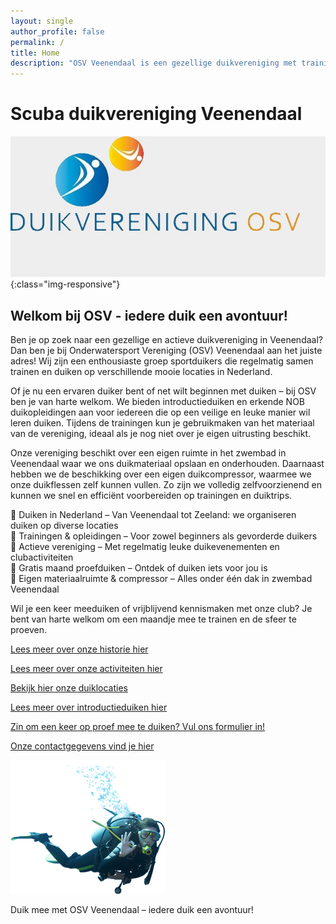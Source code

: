 ```yaml
---
layout: single
author_profile: false
permalink: /
title: Home
description: "OSV Veenendaal is een gezellige duikvereniging met trainingen in zwembad Veenendaal. Wij bieden introductieduiken, NOB opleidingen en gezamenlijke duiktrips in Nederland"
---
```


# Scuba duikvereniging Veenendaal

![OSV Veenendaal](/assets/images/duikvereniging-osv.jpg){:class="img-responsive"}

## Welkom bij OSV - iedere duik een avontuur!

Ben je op zoek naar een gezellige en actieve duikvereniging in Veenendaal? Dan ben je bij Onderwatersport Vereniging (OSV) Veenendaal aan het juiste adres! Wij zijn een enthousiaste groep sportduikers die regelmatig samen trainen en duiken op verschillende mooie locaties in Nederland.

Of je nu een ervaren duiker bent of net wilt beginnen met duiken – bij OSV ben je van harte welkom. We bieden introductieduiken en erkende NOB duikopleidingen aan voor iedereen die op een veilige en leuke manier wil leren duiken. Tijdens de trainingen kun je gebruikmaken van het materiaal van de vereniging, ideaal als je nog niet over je eigen uitrusting beschikt.

Onze vereniging beschikt over een eigen ruimte in het zwembad in Veenendaal waar we ons duikmateriaal opslaan en onderhouden. Daarnaast hebben we de beschikking over een eigen duikcompressor, waarmee we onze duikflessen zelf kunnen vullen. Zo zijn we volledig zelfvoorzienend en kunnen we snel en efficiënt voorbereiden op trainingen en duiktrips.

🔹 Duiken in Nederland – Van Veenendaal tot Zeeland: we organiseren duiken op diverse locaties  
🔹 Trainingen & opleidingen – Voor zowel beginners als gevorderde duikers  
🔹 Actieve vereniging – Met regelmatig leuke duikevenementen en clubactiviteiten  
🔹 Gratis maand proefduiken – Ontdek of duiken iets voor jou is  
🔹 Eigen materiaalruimte & compressor – Alles onder één dak in zwembad Veenendaal  

Wil je een keer meeduiken of vrijblijvend kennismaken met onze club? Je bent van harte welkom om een maandje mee te trainen en de sfeer te proeven. 

[Lees meer over onze historie hier](/wie-zijn-wij/)

[Lees meer over onze activiteiten hier](/wat-doen-wij/)

[Bekijk hier onze duiklocaties](/duiklocaties/)

[Lees meer over introductieduiken hier](/introductieduik/)

[Zin om een keer op proef mee te duiken? Vul ons formulier in!](https://forms.gle/m65W1JCuBNnB5Rjd8)   

[Onze contactgegevens vind je hier](/contact/)

![duiker](assets/images/duiker.png)

Duik mee met OSV Veenendaal – iedere duik een avontuur!
